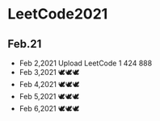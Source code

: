 # LeetCode2021
## Feb.21

- Feb 2,2021 Upload LeetCode 1 424 888
- Feb 3,2021 :dove::dove::dove:
- Feb 4,2021 :dove::dove::dove:
- Feb 5,2021 :dove::dove::dove:
- Feb 6,2021 :dove::dove::dove:
